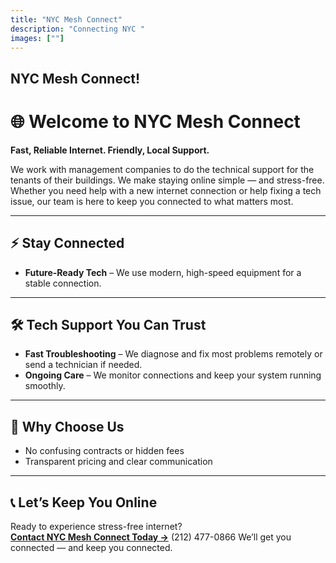 ```yaml
---
title: "NYC Mesh Connect"
description: "Connecting NYC "
images: [""]
---
```


## NYC Mesh Connect! 
# 🌐 Welcome to NYC Mesh Connect

**Fast, Reliable Internet. Friendly, Local Support.**

We work with management companies to do the technical support for the tenants of their buildings. We make staying online simple — and stress-free. Whether you need help with a new internet connection or help fixing a tech issue, our team is here to keep you connected to what matters most. 

---

## ⚡ Stay Connected

- **Future-Ready Tech** – We use modern, high-speed equipment for a stable connection.

---

## 🛠 Tech Support You Can Trust

- **Fast Troubleshooting** – We diagnose and fix most problems remotely or send a technician if needed.
- **Ongoing Care** – We monitor connections and keep your system running smoothly.

---

## 💛 Why Choose Us

- No confusing contracts or hidden fees  
- Transparent pricing and clear communication  

---

## 📞 Let’s Keep You Online

Ready to experience stress-free internet?  
**[Contact NYC Mesh Connect Today →](#)**  (212) 477-0866
We’ll get you connected — and keep you connected.
